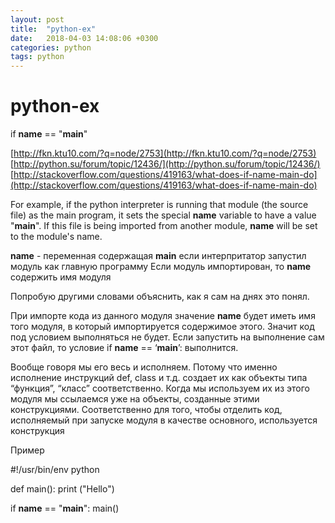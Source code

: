 ```yaml
---
layout: post
title:  "python-ex"
date:   2018-04-03 14:08:06 +0300
categories: python
tags: python
---
```


# python-ex
if __name__ == "__main__"

[http://fkn.ktu10.com/?q=node/2753](http://fkn.ktu10.com/?q=node/2753)
[http://python.su/forum/topic/12436/](http://python.su/forum/topic/12436/)
[http://stackoverflow.com/questions/419163/what-does-if-name-main-do](http://stackoverflow.com/questions/419163/what-does-if-name-main-do)

 For example, if the python interpreter is running that module (the source file) as the main program, it sets the special __name__ variable to have a value "__main__". 
  If this file is being imported from another module, __name__ will be set to the module's name.

  __name__   - переменная содержащая __main__  если интерпритатор запустил модуль как главную программу
  Если модуль импортирован, то __name__  содержить имя модуля
  
Попробую другими словами объяснить, как я сам на днях это понял.

При импорте кода из данного модуля значение __name__ будет иметь имя того модуля, в который импортируется содержимое этого. 
Значит код под условием выполняться не будет. Если запустить на выполнение сам этот файл, то условие if __name__ == ‘__main__’: выполнится.


Вообще говоря мы его весь и исполняем. Потому что именно исполнение инструкций def, class и т.д. создает их как объекты типа “функция”, “класс” соответственно.
Когда мы используем их из этого модуля мы ссылаемся уже на объекты, созданные этими конструкциями.
Соответственно для того, чтобы отделить код, исполняемый при запуске модуля в качестве основного, используется конструкция


Пример


#!/usr/bin/env python


def main():
    print ("Hello")

if __name__ == "__main__":
    main()